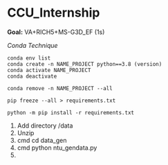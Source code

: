 # CCU_Internship
**Goal:** VA+RICH5+MS-G3D_EF (1s)

*Conda Technique*
```
conda env list
conda create -n NAME_PROJECT python==3.8 (version) 
conda activate NAME_PROJECT
conda deactivate

conda remove -n NAME_PROJECT --all 

pip freeze --all > requirements.txt

python -m pip install -r requirements.txt
```


1. Add directory /data
2. Unzip
3. cmd cd data_gen
4. cmd python ntu_gendata.py
5. 
